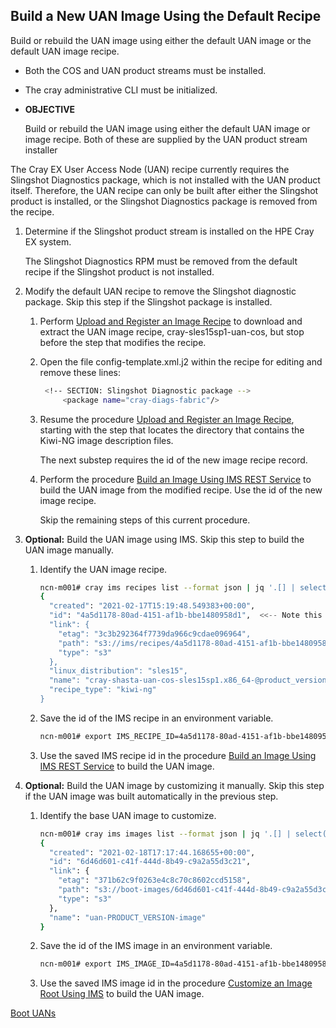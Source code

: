
## Build a New UAN Image Using the Default Recipe

Build or rebuild the UAN image using either the default UAN image or the default UAN image recipe.

- Both the COS and UAN product streams must be installed.
- The cray administrative CLI must be initialized.

- **OBJECTIVE**

    Build or rebuild the UAN image using either the default UAN image or image recipe. Both of these are supplied by the UAN product stream installer

The Cray EX User Access Node \(UAN\) recipe currently requires the Slingshot Diagnostics package, which is not installed with the UAN product itself. Therefore, the UAN recipe can only be built after either the Slingshot product is installed, or the Slingshot Diagnostics package is removed from the recipe.

1. Determine if the Slingshot product stream is installed on the HPE Cray EX system.

    The Slingshot Diagnostics RPM must be removed from the default recipe if the Slingshot product is not installed.

2. Modify the default UAN recipe to remove the Slingshot diagnostic package. Skip this step if the Slingshot package is installed.

    1. Perform [Upload and Register an Image Recipe](Upload_and_Register_an_Image_Recipe.md) to download and extract the UAN image recipe, cray-sles15sp1-uan-cos, but stop before the step that modifies the recipe.

    2. Open the file config-template.xml.j2 within the recipe for editing and remove these lines:

        ```bash
         <!-- SECTION: Slingshot Diagnostic package -->
             <package name="cray-diags-fabric"/>
        ```

    3. Resume the procedure [Upload and Register an Image Recipe](Upload_and_Register_an_Image_Recipe.md), starting with the step that locates the directory that contains the Kiwi-NG image description files.

        The next substep requires the id of the new image recipe record.

    4. Perform the procedure [Build an Image Using IMS REST Service](Build_an_Image_Using_IMS_REST_Service.md) to build the UAN image from the modified recipe. Use the id of the new image recipe.

        Skip the remaining steps of this current procedure.

3. **Optional:** Build the UAN image using IMS. Skip this step to build the UAN image manually.

    1. Identify the UAN image recipe.

        ```bash
        ncn-m001# cray ims recipes list --format json | jq '.[] | select(.name | contains("uan"))'
        {
          "created": "2021-02-17T15:19:48.549383+00:00",
          "id": "4a5d1178-80ad-4151-af1b-bbe1480958d1",  <<-- Note this ID
          "link": {
            "etag": "3c3b292364f7739da966c9cdae096964",
            "path": "s3://ims/recipes/4a5d1178-80ad-4151-af1b-bbe1480958d1/recipe.tar.gz",
            "type": "s3"
          },
          "linux_distribution": "sles15",
          "name": "cray-shasta-uan-cos-sles15sp1.x86_64-@product_version@",
          "recipe_type": "kiwi-ng"
        }
        ```

    2. Save the id of the IMS recipe in an environment variable.

        ```bash
        ncn-m001# export IMS_RECIPE_ID=4a5d1178-80ad-4151-af1b-bbe1480958d1
        ```

    3. Use the saved IMS recipe id in the procedure [Build an Image Using IMS REST Service](Build_an_Image_Using_IMS_REST_Service.md) to build the UAN image.

4. **Optional:** Build the UAN image by customizing it manually. Skip this step if the UAN image was built automatically in the previous step.

    1. Identify the base UAN image to customize.

        ```bash
        ncn-m001# cray ims images list --format json | jq '.[] | select(.name | contains("uan"))'
        {
          "created": "2021-02-18T17:17:44.168655+00:00",
          "id": "6d46d601-c41f-444d-8b49-c9a2a55d3c21",
          "link": {
            "etag": "371b62c9f0263e4c8c70c8602ccd5158",
            "path": "s3://boot-images/6d46d601-c41f-444d-8b49-c9a2a55d3c21/manifest.json",
            "type": "s3"
          },
          "name": "uan-PRODUCT_VERSION-image"
        }
        ```

    2. Save the id of the IMS image in an environment variable.

        ```bash
        ncn-m001# export IMS_IMAGE_ID=4a5d1178-80ad-4151-af1b-bbe1480958d1
        ```

    3. Use the saved IMS image id in the procedure [Customize an Image Root Using IMS](Customize_an_Image_Root_Using_IMS.md) to build the UAN image.

[Boot UANs](Boot_UANs.md)

